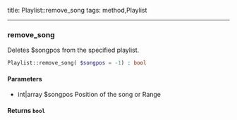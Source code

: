 title: Playlist::remove_song
tags: method,Playlist

---

<div class="method">
<h3 class="method-name">remove_song</h3>
<p>Deletes $songpos from the specified playlist.</p>

```php
Playlist::remove_song( $songpos = -1) : bool
```

#### Parameters

*  int|array $songpos Position of the song or Range


#### Returns `bool`




</div>